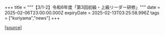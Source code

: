+++
title = """【3/1-2】令和6年度「第3回初級・上級リーダー研修」"""
date = 2025-02-06T23:00:00.000Z
expiryDate = 2025-02-13T03:25:58.996Z
tags = ["kuriyama","news"]
+++


[[source]](https://www.town.kuriyama.hokkaido.jp/soshiki/55/30203.html)

